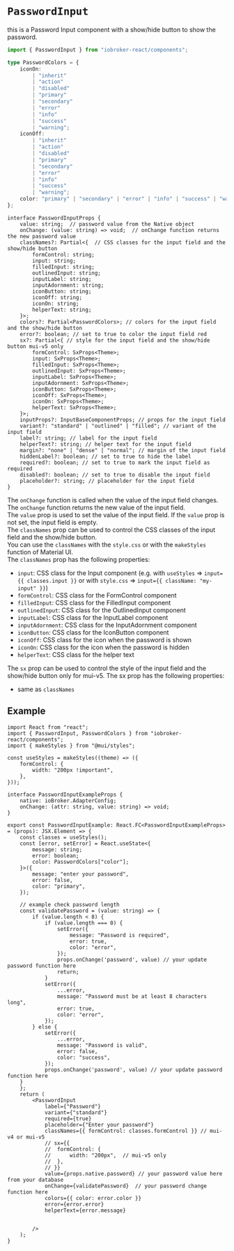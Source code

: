 # `PasswordInput`

this is a Password Input component with a show/hide button to show the password.

```ts
import { PasswordInput } from "iobroker-react/components";
```

```ts
type PasswordColors = {
	iconOn:
		| "inherit"
		| "action"
		| "disabled"
		| "primary"
		| "secondary"
		| "error"
		| "info"
		| "success"
		| "warning";
	iconOff:
		| "inherit"
		| "action"
		| "disabled"
		| "primary"
		| "secondary"
		| "error"
		| "info"
		| "success"
		| "warning";
	color: "primary" | "secondary" | "error" | "info" | "success" | "warning";
};
```

```tsx
interface PasswordInputProps {
	value: string;  // password value from the Native object
	onChange: (value: string) => void;  // onChange function returns the new password value
	classNames?: Partial<{  // CSS classes for the input field and the show/hide button
		formControl: string;
		input: string;
		filledInput: string;
		outlinedInput: string;
		inputLabel: string;
		inputAdornment: string;
		iconButton: string;
		iconOff: string;
		iconOn: string;
		helperText: string;
	}>;
	colors?: Partial<PasswordColors>; // colors for the input field and the show/hide button
	error?: boolean; // set to true to color the input field red
	sx?: Partial<{ // style for the input field and the show/hide button mui-v5 only
		formControl: SxProps<Theme>;
		input: SxProps<Theme>;
		filledInput: SxProps<Theme>;
		outlinedInput: SxProps<Theme>;
		inputLabel: SxProps<Theme>;
		inputAdornment: SxProps<Theme>;
		iconButton: SxProps<Theme>;
		iconOff: SxProps<Theme>;
		iconOn: SxProps<Theme>;
		helperText: SxProps<Theme>;
	}>;
	inputProps?: InputBaseComponentProps; // props for the input field
	variant?: "standard" | "outlined" | "filled"; // variant of the input field
	label?: string; // label for the input field
	helperText?: string; // helper text for the input field
	margin?: "none" | "dense" | "normal"; // margin of the input field
	hiddenLabel?: boolean; // set to true to hide the label
	required?: boolean; // set to true to mark the input field as required
	disabled?: boolean; // set to true to disable the input field
	placeholder?: string; // placeholder for the input field
}
```
The `onChange` function is called when the value of the input field changes. The `onChange` function returns the new value of the input field.\
The `value` prop is used to set the value of the input field. If the `value` prop is not set, the input field is empty.\
The `classNames` prop can be used to control the CSS classes of the input field and the show/hide button.\
You can use the `classNames` with the `style.css` or with the `makeStyles` function of Material UI.\
The `classNames` prop has the following properties:
- `input`: CSS class for the Input component (e.g. with `useStyles` => `input={{ classes.input }}` or with `style.css` => `input={{ className: "my-input" }}`)
- `formControl`: CSS class for the FormControl component
- `filledInput`: CSS class for the FilledInput component
- `outlinedInput`: CSS class for the OutlinedInput component
- `inputLabel`: CSS class for the InputLabel component
- `inputAdornment`: CSS class for the InputAdornment component
- `iconButton`: CSS class for the IconButton component
- `iconOff`: CSS class for the icon when the password is shown
- `iconOn`: CSS class for the icon when the password is hidden
- `helperText`: CSS class for the helper text

The `sx` prop can be used to control the style of the input field and the show/hide button only for mui-v5. The sx prop has the following properties:
  - same as `classNames`


## Example

```tsx
import React from "react";
import { PasswordInput, PasswordColors } from "iobroker-react/components";
import { makeStyles } from "@mui/styles";

const useStyles = makeStyles((theme) => ({
	formControl: {
		width: "200px !important",
	},
}));

interface PasswordInputExampleProps {
	native: ioBroker.AdapterConfig;
	onChange: (attr: string, value: string) => void;
}

export const PasswordInputExample: React.FC<PasswordInputExampleProps>
= (props): JSX.Element => {
	const classes = useStyles();
	const [error, setError] = React.useState<{
		message: string;
		error: boolean;
		color: PasswordColors["color"];
	}>({
		message: "enter your password",
		error: false,
		color: "primary",
	});

	// example check password length
	const validatePassword = (value: string) => {
		if (value.length < 8) {
			if (value.length === 0) {
				setError({
					message: "Password is required",
					error: true,
					color: "error",
				});
				props.onChange('password', value) // your update password function here 
				return;
			}
			setError({
				...error,
				message: "Password must be at least 8 characters long",
				error: true,
				color: "error",
			});
		} else {
            setError({
				...error,
				message: "Password is valid",
				error: false,
				color: "success",
			});
			props.onChange('password', value) // your update password function here 
    }
	};
	return (
		<PasswordInput 
			label={"Password"} 
			variant={"standard"} 
			required={true} 
			placeholder={"Enter your password"} 
			classNames={{ formControl: classes.formControl }} // mui-v4 or mui-v5
			// sx={{
			// 	formControl: {
			// 		width: "200px",  // mui-v5 only
			// 	},
			// }}
			value={props.native.password} // your password value here from your database
			onChange={validatePassword}  // your password change function here
			colors={{ color: error.color }} 
			error={error.error} 
			helperText={error.message}


		/>
	);
}
```



